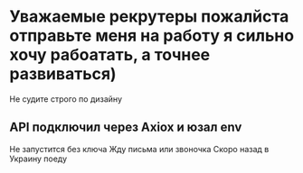 # Уважаемые рекрутеры пожалйста отправьте меня на работу я сильно хочу рабоатать, а точнее развиваться)

Не судите строго по дизайну

## API подключил через Axiox и юзал env 

Не запустится без ключа 
Жду письма или звоночка 
Скоро назад в Украину поеду
